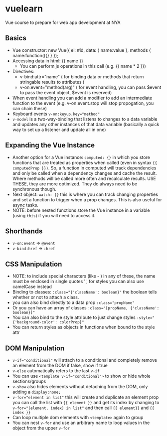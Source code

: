 # vuelearn
Vue course to prepare for web app development at NYA

## Basics
- Vue constructor: new Vue({
    el: #id,
    data: {
        name:value
    },
    methods {
        name:function(){}
    }
});
- Accessing data in html: {{ name }}
    -  You can perform js operations in this call (e.g. {{ name * 2 }})
- Directives:
    - v-bind:attr="name" ( for binding data or methods that return stringable results to attributes )
    - v-on:event="method(arg)" ( for event handling, you can pass $event to pass the event object, $event is reserved)
- When event handling you can add a modifier to add an intermediate function to the event (e.g. v-on:event.stop will stop propogation, you can chain these)
- Keyboard events ```v-on:keyup.key="method"```
- ```v-model``` is a two-way-binding that listens to changes to a data variable and updates any other instances of that data variable (basically a quick way to set up a listener and update all in one)

## Expanding the Vue Instance
- Another option for a Vue instance: ```computed: {}``` in which you store functions that are treated as properties when called (even in syntax ```{{ computedProp }})```. So, a function in computed will track dependencies and only be called when a dependency changes and cache the result. Where methods will be called more often and recalculate results. USE THESE, they are more optimized. They do always need to be synchronous though.
- Next object: ```watch: {}``` this is where you can track changing properties and set a function to trigger when a prop changes. This is also useful for async tasks. 
- NOTE: before nested functions store the Vue instance in a variable (using ```this```) if you will need to access it.

## Shorthands
- ```v-on:event``` => ```@event```
- ```v-bind:href``` => ```:href```

## CSS Manipulation
- NOTE: to include special characters (like - ) in any of these, the name must be enclosed in single quotes '', for styles you can also use camelCase instead
- Binding to classes: ```:class="{'className': boolean}"``` the boolean tells whether or not to attach a class.
- you can also bind directly to a data prop ```:class="propName"```
- Or you can have an array of classes ```:class="[propName, {'className': boolean}]"```
- You can also bind to the style attribute to just change styles ```:style="{'background-color': colorProp}"```
- You can return styles as objects in functions when bound to the style attr

## DOM Manipulation
- ```v-if="conditional"``` will attach to a conditional and completely remove an element from the DOM if false, show if true
- ```v-else``` automatically refers to the last ```v-if```
- You can use ```<template v-if="conditional">``` to show or hide whole sections/groups
- ```v-show``` also hides elements without detaching from the DOM, only adding a ```display:none;```
- ```v-for="element in list"``` this will create and duplicate an element prop you can call the list with ```{{ element }}``` and get its index by changing to  ```v-for="(element, index) in list"``` and then call ```{{ element}}``` and ```{{ index }}```
- Can loop multiple dom elements with ```<template>``` again to group
- You can nest ```v-for``` and use an arbitrary name to loop values in the object from the upper ```v-for```